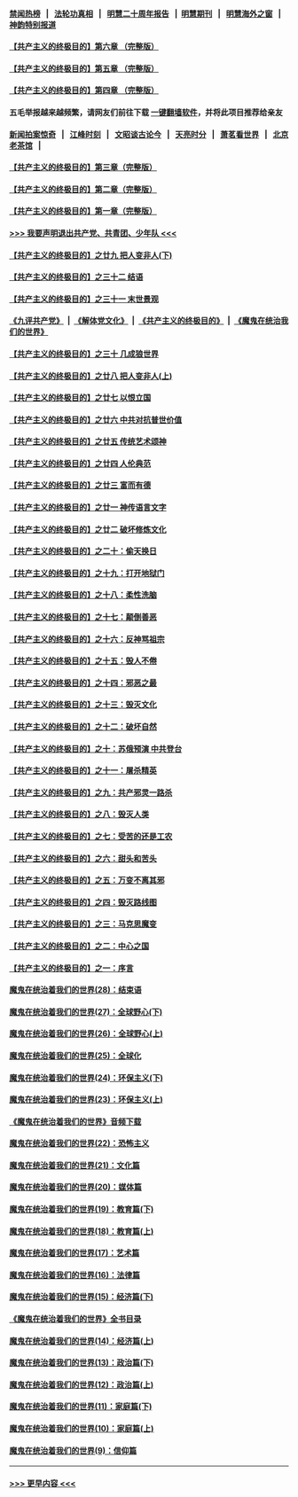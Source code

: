 #### [禁闻热榜](热点新闻.md?=0)  &nbsp;&nbsp;|&nbsp;&nbsp; [法轮功真相](https://github.com/gfw-breaker/truth/blob/master/README.md?=0) &nbsp;&nbsp;|&nbsp;&nbsp; [明慧二十周年报告](https://github.com/gfw-breaker/mh-reports/blob/master/README.md?=0) &nbsp;&nbsp;|&nbsp;&nbsp;[明慧期刊](https://github.com/gfw-breaker/mh-qikan) &nbsp;&nbsp;|&nbsp;&nbsp; [明慧海外之窗](https://github.com/gfw-breaker/mh-news/blob/master/README.md?=0) &nbsp;&nbsp;|&nbsp;&nbsp; [神韵特别报道](https://github.com/gfw-breaker/mh-news/blob/master/shenyun.md?=0)
#### [【共产主义的终极目的】第六章 （完整版）](../pages/nsc422/n11428913.md?t=03041331) 
#### [【共产主义的终极目的】第五章 （完整版）](../pages/nsc422/n11428912.md?t=03041331) 
#### [【共产主义的终极目的】第四章 （完整版）](../pages/nsc422/n11428907.md?t=03041331) 
#### 五毛举报越来越频繁，请网友们前往下载 [一键翻墙软件](https://github.com/gfw-breaker/ssr-accounts)，并将此项目推荐给亲友
#### [新闻拍案惊奇](https://github.com/gfw-breaker/banned-news/blob/master/pages/link4.md) &nbsp;&nbsp;|&nbsp;&nbsp; [江峰时刻](https://github.com/gfw-breaker/banned-news/blob/master/pages/link4.md) &nbsp;&nbsp;|&nbsp;&nbsp; [文昭谈古论今](https://github.com/gfw-breaker/banned-news/blob/master/pages/link4.md) &nbsp;&nbsp;|&nbsp;&nbsp; [天亮时分](https://github.com/gfw-breaker/banned-news/blob/master/pages/link4.md) &nbsp;&nbsp;|&nbsp;&nbsp; [萧茗看世界](https://github.com/gfw-breaker/banned-news/blob/master/pages/link4.md) &nbsp;&nbsp;|&nbsp;&nbsp; [北京老茶馆](https://github.com/gfw-breaker/banned-news/blob/master/pages/link4.md) &nbsp;&nbsp;|&nbsp;&nbsp; 
#### [【共产主义的终极目的】第三章（完整版）](../pages/nsc422/n11428848.md?t=03041331) 
#### [【共产主义的终极目的】第二章（完整版）](../pages/nsc422/n11428831.md?t=03041331) 
#### [【共产主义的终极目的】第一章（完整版）](../pages/nsc422/n11417651.md?t=03041331) 
#### [>>> 我要声明退出共产党、共青团、少年队 <<<](https://github.com/begood0513/goodnews/blob/master/quit/letter.md) 
#### [【共产主义的终极目的】之廿九 把人变非人(下)](../pages/nsc422/n11344140.md?t=03041331) 
#### [【共产主义的终极目的】之三十二 结语](../pages/nsc422/n11360535.md?t=03041331) 
#### [【共产主义的终极目的】之三十一 末世景观](../pages/nsc422/n11351129.md?t=03041331) 
#### [《九评共产党》](https://github.com/begood0513/9ping.md/blob/master/README.md) &nbsp;|&nbsp; [《解体党文化》](../../../../jtdwh.md/blob/master/README.md)  &nbsp;|&nbsp; [《共产主义的终极目的》](../../../../gczydzjmd.md/blob/master/README.md) &nbsp;|&nbsp; [《魔鬼在统治我们的世界》](../../../../mgztzwmdsj.md/blob/master/README.md) 
#### [【共产主义的终极目的】之三十 几成狼世界](../pages/nsc422/n11348280.md?t=03041331) 
#### [【共产主义的终极目的】之廿八 把人变非人(上)](../pages/nsc422/n11340492.md?t=03041331) 
#### [【共产主义的终极目的】之廿七 以恨立国](../pages/nsc422/n11336944.md?t=03041331) 
#### [【共产主义的终极目的】之廿六 中共对抗普世价值](../pages/nsc422/n11324785.md?t=03041331) 
#### [【共产主义的终极目的】之廿五 传统艺术颂神](../pages/nsc422/n11296396.md?t=03041331) 
#### [【共产主义的终极目的】之廿四 人伦典范](../pages/nsc422/n11296397.md?t=03041331) 
#### [【共产主义的终极目的】之廿三 富而有德](../pages/nsc422/n11283598.md?t=03041331) 
#### [【共产主义的终极目的】之廿一 神传语言文字](../pages/nsc422/n11263265.md?t=03041331) 
#### [【共产主义的终极目的】之廿二 破坏修炼文化](../pages/nsc422/n11245728.md?t=03041331) 
#### [【共产主义的终极目的】之二十：偷天换日](../pages/nsc422/n11238846.md?t=03041331) 
#### [【共产主义的终极目的】之十九：打开地狱门](../pages/nsc422/n11206376.md?t=03041331) 
#### [【共产主义的终极目的】之十八：柔性洗脑](../pages/nsc422/n11199994.md?t=03041331) 
#### [【共产主义的终极目的】之十七：颠倒善恶](../pages/nsc422/n11179782.md?t=03041331) 
#### [【共产主义的终极目的】之十六：反神骂祖宗](../pages/nsc422/n11166798.md?t=03041331) 
#### [【共产主义的终极目的】之十五：毁人不倦](../pages/nsc422/n11166792.md?t=03041331) 
#### [【共产主义的终极目的】之十四：邪恶之最](../pages/nsc422/n11150249.md?t=03041331) 
#### [【共产主义的终极目的】之十三：毁灭文化](../pages/nsc422/n11135227.md?t=03041331) 
#### [【共产主义的终极目的】之十二：破坏自然](../pages/nsc422/n11135214.md?t=03041331) 
#### [【共产主义的终极目的】之十：苏俄预演 中共登台](../pages/nsc422/n11118424.md?t=03041331) 
#### [【共产主义的终极目的】之十一：屠杀精英](../pages/nsc422/n11118442.md?t=03041331) 
#### [【共产主义的终极目的】之九：共产邪灵一路杀](../pages/nsc422/n11114139.md?t=03041331) 
#### [【共产主义的终极目的】之八：毁灭人类](../pages/nsc422/n11108503.md?t=03041331) 
#### [【共产主义的终极目的】之七：受苦的还是工农](../pages/nsc422/n11101809.md?t=03041331) 
#### [【共产主义的终极目的】之六：甜头和苦头](../pages/nsc422/n11096971.md?t=03041331) 
#### [【共产主义的终极目的】之五：万变不离其邪](../pages/nsc422/n11091285.md?t=03041331) 
#### [【共产主义的终极目的】之四：毁灭路线图](../pages/nsc422/n11086284.md?t=03041331) 
#### [【共产主义的终极目的】之三：马克思魔变](../pages/nsc422/n11061941.md?t=03041331) 
#### [【共产主义的终极目的】之二：中心之国](../pages/nsc422/n11047728.md?t=03041331) 
#### [【共产主义的终极目的】之一：序言](../pages/nsc422/n11086077.md?t=03041331) 
#### [魔鬼在统治着我们的世界(28)：结束语](../pages/nsc422/n10936246.md?t=03041331) 
#### [魔鬼在统治着我们的世界(27)：全球野心(下)](../pages/nsc422/n10928319.md?t=03041331) 
#### [魔鬼在统治着我们的世界(26)：全球野心(上)](../pages/nsc422/n10900318.md?t=03041331) 
#### [魔鬼在统治着我们的世界(25)：全球化](../pages/nsc422/n10788205.md?t=03041331) 
#### [魔鬼在统治着我们的世界(24)：环保主义(下)](../pages/nsc422/n10695307.md?t=03041331) 
#### [魔鬼在统治着我们的世界(23)：环保主义(上)](../pages/nsc422/n10688613.md?t=03041331) 
#### [《魔鬼在统治着我们的世界》音频下载](../pages/nsc422/n10635553.md?t=03041331) 
#### [魔鬼在统治着我们的世界(22)：恐怖主义](../pages/nsc422/n10614727.md?t=03041331) 
#### [魔鬼在统治着我们的世界(21)：文化篇](../pages/nsc422/n10597706.md?t=03041331) 
#### [魔鬼在统治着我们的世界(20)：媒体篇](../pages/nsc422/n10586579.md?t=03041331) 
#### [魔鬼在统治着我们的世界(19)：教育篇(下)](../pages/nsc422/n10564808.md?t=03041331) 
#### [魔鬼在统治着我们的世界(18)：教育篇(上)](../pages/nsc422/n10526970.md?t=03041331) 
#### [魔鬼在统治着我们的世界(17)：艺术篇](../pages/nsc422/n10499093.md?t=03041331) 
#### [魔鬼在统治着我们的世界(16)：法律篇](../pages/nsc422/n10485969.md?t=03041331) 
#### [魔鬼在统治着我们的世界(15)：经济篇(下)](../pages/nsc422/n10469975.md?t=03041331) 
#### [《魔鬼在统治着我们的世界》全书目录](../pages/nsc422/n10464261.md?t=03041331) 
#### [魔鬼在统治着我们的世界(14)：经济篇(上)](../pages/nsc422/n10457370.md?t=03041331) 
#### [魔鬼在统治着我们的世界(13)：政治篇(下)](../pages/nsc422/n10448270.md?t=03041331) 
#### [魔鬼在统治着我们的世界(12)：政治篇(上)](../pages/nsc422/n10444576.md?t=03041331) 
#### [魔鬼在统治着我们的世界(11)：家庭篇(下)](../pages/nsc422/n10440961.md?t=03041331) 
#### [魔鬼在统治着我们的世界(10)：家庭篇(上)](../pages/nsc422/n10435448.md?t=03041331) 
#### [魔鬼在统治着我们的世界(9)：信仰篇](../pages/nsc422/n10432159.md?t=03041331) 

----
#### [ >>> 更早内容 <<< ](../indexes/nsc422-earlier.md)
